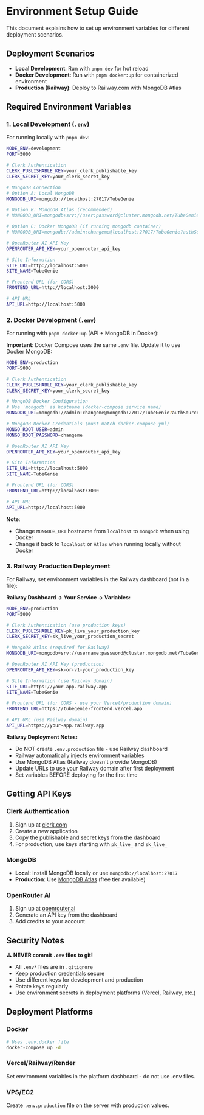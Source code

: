 # Environment Setup Guide

This document explains how to set up environment variables for different deployment scenarios.

## Deployment Scenarios

- **Local Development**: Run with `pnpm dev` for hot reload
- **Docker Development**: Run with `pnpm docker:up` for containerized environment
- **Production (Railway)**: Deploy to Railway.com with MongoDB Atlas

## Required Environment Variables

### 1. Local Development (`.env`)

For running locally with `pnpm dev`:

```bash
NODE_ENV=development
PORT=5000

# Clerk Authentication
CLERK_PUBLISHABLE_KEY=your_clerk_publishable_key
CLERK_SECRET_KEY=your_clerk_secret_key

# MongoDB Connection
# Option A: Local MongoDB
MONGODB_URI=mongodb://localhost:27017/TubeGenie

# Option B: MongoDB Atlas (recommended)
# MONGODB_URI=mongodb+srv://user:password@cluster.mongodb.net/TubeGenie

# Option C: Docker MongoDB (if running mongodb container)
# MONGODB_URI=mongodb://admin:changeme@localhost:27017/TubeGenie?authSource=admin

# OpenRouter AI API Key
OPENROUTER_API_KEY=your_openrouter_api_key

# Site Information
SITE_URL=http://localhost:5000
SITE_NAME=TubeGenie

# Frontend URL (for CORS)
FRONTEND_URL=http://localhost:3000

# API URL
API_URL=http://localhost:5000
```

### 2. Docker Development (`.env`)

For running with `pnpm docker:up` (API + MongoDB in Docker):

**Important**: Docker Compose uses the same `.env` file. Update it to use Docker MongoDB:

```bash
NODE_ENV=production
PORT=5000

# Clerk Authentication
CLERK_PUBLISHABLE_KEY=your_clerk_publishable_key
CLERK_SECRET_KEY=your_clerk_secret_key

# MongoDB Docker Configuration
# Use 'mongodb' as hostname (docker-compose service name)
MONGODB_URI=mongodb://admin:changeme@mongodb:27017/TubeGenie?authSource=admin

# MongoDB Docker Credentials (must match docker-compose.yml)
MONGO_ROOT_USER=admin
MONGO_ROOT_PASSWORD=changeme

# OpenRouter AI API Key
OPENROUTER_API_KEY=your_openrouter_api_key

# Site Information
SITE_URL=http://localhost:5000
SITE_NAME=TubeGenie

# Frontend URL (for CORS)
FRONTEND_URL=http://localhost:3000

# API URL
API_URL=http://localhost:5000
```

**Note**: 
- Change `MONGODB_URI` hostname from `localhost` to `mongodb` when using Docker
- Change it back to `localhost` or `Atlas` when running locally without Docker

### 3. Railway Production Deployment

For Railway, set environment variables in the Railway dashboard (not in a file):

**Railway Dashboard → Your Service → Variables:**

```bash
NODE_ENV=production
PORT=5000

# Clerk Authentication (use production keys)
CLERK_PUBLISHABLE_KEY=pk_live_your_production_key
CLERK_SECRET_KEY=sk_live_your_production_secret

# MongoDB Atlas (required for Railway)
MONGODB_URI=mongodb+srv://username:password@cluster.mongodb.net/TubeGenie?retryWrites=true&w=majority

# OpenRouter AI API Key (production)
OPENROUTER_API_KEY=sk-or-v1-your_production_key

# Site Information (use Railway domain)
SITE_URL=https://your-app.railway.app
SITE_NAME=TubeGenie

# Frontend URL (for CORS - use your Vercel/production domain)
FRONTEND_URL=https://tubegenie-frontend.vercel.app

# API URL (use Railway domain)
API_URL=https://your-app.railway.app
```

**Railway Deployment Notes:**
- Do NOT create `.env.production` file - use Railway dashboard
- Railway automatically injects environment variables
- Use MongoDB Atlas (Railway doesn't provide MongoDB)
- Update URLs to use your Railway domain after first deployment
- Set variables BEFORE deploying for the first time

## Getting API Keys

### Clerk Authentication
1. Sign up at [clerk.com](https://clerk.com)
2. Create a new application
3. Copy the publishable and secret keys from the dashboard
4. For production, use keys starting with `pk_live_` and `sk_live_`

### MongoDB
- **Local**: Install MongoDB locally or use `mongodb://localhost:27017`
- **Production**: Use [MongoDB Atlas](https://mongodb.com/cloud/atlas) (free tier available)

### OpenRouter AI
1. Sign up at [openrouter.ai](https://openrouter.ai)
2. Generate an API key from the dashboard
3. Add credits to your account

## Security Notes

⚠️ **NEVER commit `.env` files to git!**

- All `.env*` files are in `.gitignore`
- Keep production credentials secure
- Use different keys for development and production
- Rotate keys regularly
- Use environment secrets in deployment platforms (Vercel, Railway, etc.)

## Deployment Platforms

### Docker
```bash
# Uses .env.docker file
docker-compose up -d
```

### Vercel/Railway/Render
Set environment variables in the platform dashboard - do not use .env files.

### VPS/EC2
Create `.env.production` file on the server with production values.
